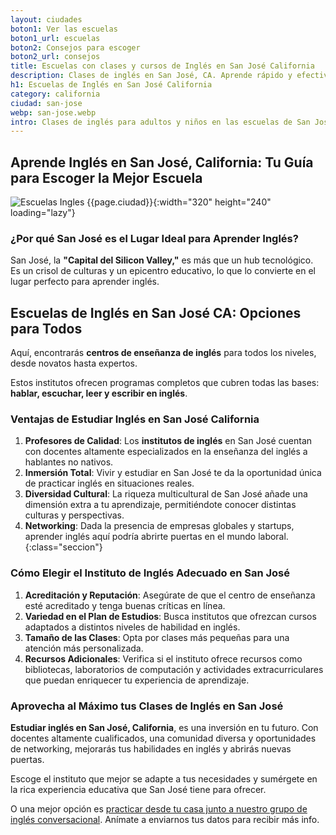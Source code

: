 ```yaml
---
layout: ciudades
boton1: Ver las escuelas
boton1_url: escuelas
boton2: Consejos para escoger
boton2_url: consejos
title: Escuelas con clases y cursos de Inglés en San José California
description: Clases de inglés en San José, CA. Aprende rápido y efectivamente con escuelas y cursos para adultos y niños. ¡Habla como un nativo, descubre más!
h1: Escuelas de Inglés en San José California
category: california
ciudad: san-jose
webp: san-jose.webp
intro: Clases de inglés para adultos y niños en las escuelas de San José CA
---
```

## Aprende Inglés en San José, California: Tu Guía para Escoger la Mejor Escuela

![Escuelas Ingles {{page.ciudad}}]({{site.baseurl}}/img/{{page.webp}} "Clases inglés {{page.ciudad|capitalize}}"){:width="320" height="240" loading="lazy"}

### ¿Por qué San José es el Lugar Ideal para Aprender Inglés?

San José, la **"Capital del Silicon Valley,"** es más que un hub tecnológico. Es un crisol de culturas y un epicentro educativo, lo que lo convierte en el lugar perfecto para aprender inglés.

## Escuelas de Inglés en San José CA: Opciones para Todos

Aquí, encontrarás **centros de enseñanza de inglés** para todos los niveles, desde novatos hasta expertos.

Estos institutos ofrecen programas completos que cubren todas las bases: **hablar, escuchar, leer y escribir en inglés**.

### Ventajas de Estudiar Inglés en San José California

1. **Profesores de Calidad**: Los **institutos de inglés** en San José cuentan con docentes altamente especializados en la enseñanza del inglés a hablantes no nativos.
2. **Inmersión Total**: Vivir y estudiar en San José te da la oportunidad única de practicar inglés en situaciones reales.
3. **Diversidad Cultural**: La riqueza multicultural de San José añade una dimensión extra a tu aprendizaje, permitiéndote conocer distintas culturas y perspectivas.
4. **Networking**: Dada la presencia de empresas globales y startups, aprender inglés aquí podría abrirte puertas en el mundo laboral.
{:class="seccion"}

### Cómo Elegir el Instituto de Inglés Adecuado en San José

1. **Acreditación y Reputación**: Asegúrate de que el centro de enseñanza esté acreditado y tenga buenas críticas en línea.
2. **Variedad en el Plan de Estudios**: Busca institutos que ofrezcan cursos adaptados a distintos niveles de habilidad en inglés.
3. **Tamaño de las Clases**: Opta por clases más pequeñas para una atención más personalizada.
4. **Recursos Adicionales**: Verifica si el instituto ofrece recursos como bibliotecas, laboratorios de computación y actividades extracurriculares que puedan enriquecer tu experiencia de aprendizaje.

### Aprovecha al Máximo tus Clases de Inglés en San José

**Estudiar inglés en San José, California**, es una inversión en tu futuro. Con docentes altamente cualificados, una comunidad diversa y oportunidades de networking, mejorarás tus habilidades en inglés y abrirás nuevas puertas.

Escoge el instituto que mejor se adapte a tus necesidades y sumérgete en la rica experiencia educativa que San José tiene para ofrecer.

O una mejor opción es [practicar desde tu casa junto a nuestro grupo de inglés conversacional]({{'clases-en-linea'|relative_url}}). Anímate a enviarnos tus datos para recibir más info.
